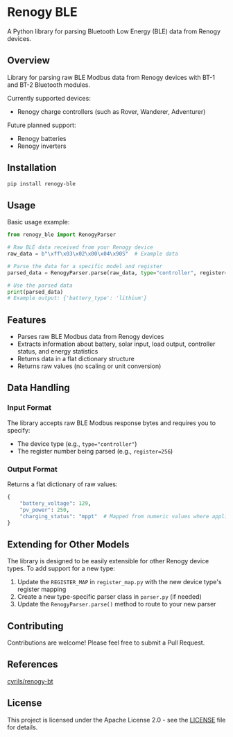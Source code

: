 # Renogy BLE

A Python library for parsing Bluetooth Low Energy (BLE) data from Renogy devices.

## Overview

Library for parsing raw BLE Modbus data from Renogy devices with BT-1 and BT-2 Bluetooth modules.

Currently supported devices:
- Renogy charge controllers (such as Rover, Wanderer, Adventurer)

Future planned support:
- Renogy batteries
- Renogy inverters

## Installation

```bash
pip install renogy-ble
```

## Usage

Basic usage example:

```python
from renogy_ble import RenogyParser

# Raw BLE data received from your Renogy device
raw_data = b"\xff\x03\x02\x00\x04\x90S"  # Example data

# Parse the data for a specific model and register
parsed_data = RenogyParser.parse(raw_data, type="controller", register=57348)

# Use the parsed data
print(parsed_data)
# Example output: {'battery_type': 'lithium'}
```

## Features

- Parses raw BLE Modbus data from Renogy devices
- Extracts information about battery, solar input, load output, controller status, and energy statistics
- Returns data in a flat dictionary structure
- Returns raw values (no scaling or unit conversion)

## Data Handling

### Input Format
The library accepts raw BLE Modbus response bytes and requires you to specify:
- The device type (e.g., `type="controller"`)
- The register number being parsed (e.g., `register=256`)

### Output Format
Returns a flat dictionary of raw values:

```python
{
    "battery_voltage": 129,
    "pv_power": 250,
    "charging_status": "mppt"  # Mapped from numeric values where applicable
}
```

## Extending for Other Models

The library is designed to be easily extensible for other Renogy device types. To add support for a new type:

1. Update the `REGISTER_MAP` in `register_map.py` with the new device type's register mapping
2. Create a new type-specific parser class in `parser.py` (if needed)
3. Update the `RenogyParser.parse()` method to route to your new parser

## Contributing

Contributions are welcome! Please feel free to submit a Pull Request.

## References
[cyrils/renogy-bt](https://github.com/cyrils/renogy-bt/tree/main)

## License

This project is licensed under the Apache License 2.0 - see the [LICENSE](LICENSE) file for details.